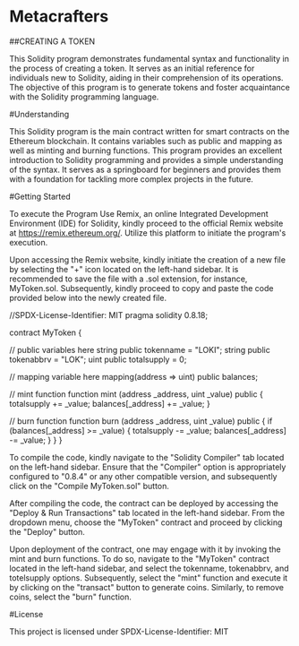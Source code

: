 # Metacrafters
##CREATING A TOKEN

This Solidity program demonstrates fundamental syntax and functionality in the process of creating a token. It serves as an initial reference for individuals new to Solidity, aiding in their comprehension of its operations. The objective of this program is to generate tokens and foster acquaintance with the Solidity programming language.

#Understanding

This Solidity program is the main contract written for smart contracts on the Ethereum blockchain. It contains variables such as public and mapping as well as minting and burning functions. This program provides an excellent introduction to Solidity programming and provides a simple understanding of the syntax. It serves as a springboard for beginners and provides them with a foundation for tackling more complex projects in the future.

#Getting Started

To execute the Program Use Remix, an online Integrated Development Environment (IDE) for Solidity, kindly proceed to the official Remix website at https://remix.ethereum.org/. Utilize this platform to initiate the program's execution.

Upon accessing the Remix website, kindly initiate the creation of a new file by selecting the "+" icon located on the left-hand sidebar. It is recommended to save the file with a .sol extension, for instance, MyToken.sol. Subsequently, kindly proceed to copy and paste the code provided below into the newly created file.

//SPDX-License-Identifier: MIT
pragma solidity 0.8.18;

contract MyToken {

// public variables here
string public tokenname = "LOKI";
string public tokenabbrv = "LOK";
uint public totalsupply = 0;

// mapping variable here
mapping(address => uint) public balances;

// mint function
function mint (address _address, uint _value) public {
    totalsupply += _value;
    balances[_address] += _value;
}

// burn function
function burn (address _address, uint _value) public {
    if (balances[_address] >= _value) {
    totalsupply -= _value;
    balances[_address] -= _value;
    }
}
}

To compile the code, kindly navigate to the "Solidity Compiler" tab located on the left-hand sidebar. Ensure that the "Compiler" option is appropriately configured to "0.8.4" or any other compatible version, and subsequently click on the "Compile MyToken.sol" button.

After compiling the code, the contract can be deployed by accessing the "Deploy & Run Transactions" tab located in the left-hand sidebar. From the dropdown menu, choose the "MyToken" contract and proceed by clicking the "Deploy" button.

Upon deployment of the contract, one may engage with it by invoking the mint and burn functions. To do so, navigate to the "MyToken" contract located in the left-hand sidebar, and select the tokenname, tokenabbrv, and totelsupply options. Subsequently, select the "mint" function and execute it by clicking on the "transact" button to generate coins. Similarly, to remove coins, select the "burn" function.

#License

This project is licensed under SPDX-License-Identifier: MIT

